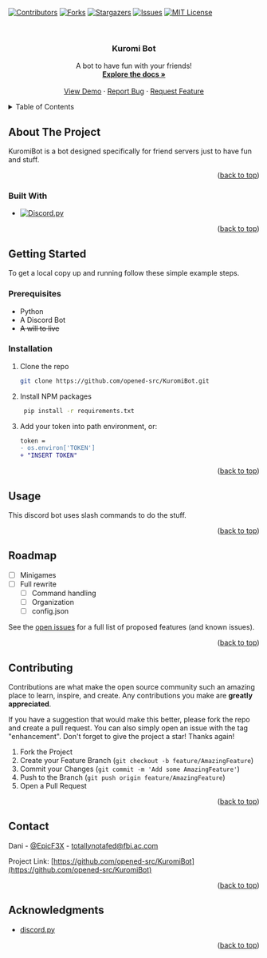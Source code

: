 <!-- Improved compatibility of back to top link: See: https://github.com/othneildrew/Best-README-Template/pull/73 -->
<a name="readme-top"></a>
<!--
*** Thanks for checking out the Best-README-Template. If you have a suggestion
*** that would make this better, please fork the repo and create a pull request
*** or simply open an issue with the tag "enhancement".
*** Don't forget to give the project a star!
*** Thanks again! Now go create something AMAZING! :D
-->



<!-- PROJECT SHIELDS -->
<!--
*** I'm using markdown "reference style" links for readability.
*** Reference links are enclosed in brackets [ ] instead of parentheses ( ).
*** See the bottom of this document for the declaration of the reference variables
*** for contributors-url, forks-url, etc. This is an optional, concise syntax you may use.
*** https://www.markdownguide.org/basic-syntax/#reference-style-links
-->
[![Contributors][contributors-shield]][contributors-url]
[![Forks][forks-shield]][forks-url]
[![Stargazers][stars-shield]][stars-url]
[![Issues][issues-shield]][issues-url]
[![MIT License][license-shield]][license-url]



<!-- PROJECT LOGO -->
<br />
<div align="center">
  <a href="https://github.com/opened-src/KuromiBot"> </a>

<h3 align="center">Kuromi Bot</h3>

  <p align="center">
    A bot to have fun with your friends!
    <br />
    <a href="https://github.com/opened-src/KuromiBot"><strong>Explore the docs »</strong></a>
    <br />
    <br />
    <a href="https://github.com/opened-src/KuromiBot">View Demo</a>
    ·
    <a href="https://github.com/opened-src/KuromiBot/issues">Report Bug</a>
    ·
    <a href="https://github.com/opened-src/KuromiBot/issues">Request Feature</a>
  </p>
</div>



<!-- TABLE OF CONTENTS -->
<details>
  <summary>Table of Contents</summary>
  <ol>
    <li>
      <a href="#about-the-project">About The Project</a>
      <ul>
        <li><a href="#built-with">Built With</a></li>
      </ul>
    </li>
    <li>
      <a href="#getting-started">Getting Started</a>
      <ul>
        <li><a href="#prerequisites">Prerequisites</a></li>
        <li><a href="#installation">Installation</a></li>
      </ul>
    </li>
    <li><a href="#usage">Usage</a></li>
    <li><a href="#roadmap">Roadmap</a></li>
    <li><a href="#contributing">Contributing</a></li>
    <li><a href="#license">License</a></li>
    <li><a href="#contact">Contact</a></li>
    <li><a href="#acknowledgments">Acknowledgments</a></li>
  </ol>
</details>



<!-- ABOUT THE PROJECT -->
## About The Project

KuromiBot is a bot designed specifically for friend servers just to have fun and stuff.

<p align="right">(<a href="#readme-top">back to top</a>)</p>



### Built With

* [![Discord.py][DPY]][DPY-url]

<p align="right">(<a href="#readme-top">back to top</a>)</p>



<!-- GETTING STARTED -->
## Getting Started

To get a local copy up and running follow these simple example steps.

### Prerequisites
* Python
* A Discord Bot
* <s>A will to live</s>

### Installation

1. Clone the repo
   ```sh
   git clone https://github.com/opened-src/KuromiBot.git
   ```
2. Install NPM packages
   ```sh
    pip install -r requirements.txt
    ```
3. Add your token into path environment, or:
   ```diff
   token =
   - os.environ['TOKEN']
   + "INSERT TOKEN"
   ```

<p align="right">(<a href="#readme-top">back to top</a>)</p>



<!-- USAGE EXAMPLES -->
## Usage

This discord bot uses slash commands to do the stuff.

<p align="right">(<a href="#readme-top">back to top</a>)</p>



<!-- ROADMAP -->
## Roadmap

- [ ] Minigames
- [ ] Full rewrite
    - [ ] Command handling
    - [ ] Organization
    - [ ] config.json

See the [open issues](https://github.com/opened-src/KuromiBot/issues) for a full list of proposed features (and known issues).

<p align="right">(<a href="#readme-top">back to top</a>)</p>



<!-- CONTRIBUTING -->
## Contributing

Contributions are what make the open source community such an amazing place to learn, inspire, and create. Any contributions you make are **greatly appreciated**.

If you have a suggestion that would make this better, please fork the repo and create a pull request. You can also simply open an issue with the tag "enhancement".
Don't forget to give the project a star! Thanks again!

1. Fork the Project
2. Create your Feature Branch (`git checkout -b feature/AmazingFeature`)
3. Commit your Changes (`git commit -m 'Add some AmazingFeature'`)
4. Push to the Branch (`git push origin feature/AmazingFeature`)
5. Open a Pull Request

<p align="right">(<a href="#readme-top">back to top</a>)</p>



<!-- CONTACT -->
## Contact

Dani - [@EpicF3X](https://twitter.com/EpicF3X) - totallynotafed@fbi.ac.com

Project Link: [https://github.com/opened-src/KuromiBot](https://github.com/opened-src/KuromiBot)

<p align="right">(<a href="#readme-top">back to top</a>)</p>



<!-- ACKNOWLEDGMENTS -->
## Acknowledgments

* [discord.py](https://github.com/Rapptz/discord.py)

<p align="right">(<a href="#readme-top">back to top</a>)</p>



<!-- MARKDOWN LINKS & IMAGES -->
<!-- https://www.markdownguide.org/basic-syntax/#reference-style-links -->
[contributors-shield]: https://img.shields.io/github/contributors/opened-src/KuromiBot.svg?style=for-the-badge
[contributors-url]: https://github.com/opened-src/KuromiBot/graphs/contributors
[forks-shield]: https://img.shields.io/github/forks/opened-src/KuromiBot.svg?style=for-the-badge
[forks-url]: https://github.com/opened-src/KuromiBot/network/members
[stars-shield]: https://img.shields.io/github/stars/opened-src/KuromiBot.svg?style=for-the-badge
[stars-url]: https://github.com/opened-src/KuromiBot/stargazers
[issues-shield]: https://img.shields.io/github/issues/opened-src/KuromiBot.svg?style=for-the-badge
[issues-url]: https://github.com/opened-src/KuromiBot/issues
[license-shield]: https://img.shields.io/github/license/opened-src/KuromiBot.svg?style=for-the-badge
[license-url]: https://github.com/opened-src/KuromiBot/blob/master/LICENSE.md
[product-screenshot]: images/screenshot.png
[DPY]: https://img.shields.io/badge/discord.py-000000?style=for-the-badge&logo=python&logoColor=white
[DPY-url]: https://github.com/Rapptz/discord.py

